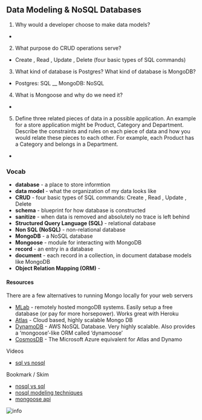 ## Data Modeling & NoSQL Databases

1. Why would a developer choose to make data models?
  - 

2. What purpose do CRUD operations serve?
  - Create , Read , Update , Delete (four basic types of SQL commands)

3. What kind of database is Postgres? What kind of database is MongoDB?
  - Postgres: SQL  __   MongoDB: NoSQL

4. What is Mongoose and why do we need it?
  - 
5. Define three related pieces of data in a possible application. An example for a store application might be Product, Category and Department. Describe the constraints and rules on each piece of data and how you would relate these pieces to each other. For example, each Product has a Category and belongs in a Department.
  - 


### Vocab
- **database** - a place to store informtion
- **data model** - what the organization of my data looks like
- **CRUD** - four basic types of SQL commands: Create , Read , Update , Delete
- **schema** - blueprint for how database is constructed
- **sanitize** - when data is removed and absolutely no trace is left behind
- **Structured Query Language (SQL)** - relational database
- **Non SQL (NoSQL)** - non-relational database
- **MongoDB** - a NoSQL database
- **Mongoose** - module for interacting with MongoDB
- **record** - an entry in a database
- **document** - each record in a collection, in document database models like MongoDB
- **Object Relation Mapping (ORM)** - 

#### Resources
There are a few alternatives to running Mongo locally for your web servers

- [MLab](https://www.mlab.com/) - remotely hosted mongoDB systems. Easily setup a free database (or pay for more horsepower). Works great with Heroku
- [Atlas](https://www.mongodb.com/cloud/atlas) - Cloud based, highly scalable Mongo DB
- [DynamoDB](https://aws.amazon.com/dynamodb/) - AWS NoSQL Database. Very highly scalable. Also provides a ‘mongoose’-like ORM called ‘dynamoose’
- [CosmosDB](https://cosmos.azure.com/) - The Microsoft Azure equivalent for Atlas and Dynamo

Videos
- [sql vs nosql](https://www.youtube.com/watch?v=ZS_kXvOeQ5Y)

Bookmark / Skim
- [nosql vs sql](https://www.thegeekstuff.com/2014/01/sql-vs-nosql-db/?utm_source=tuicool)
- [nosql modeling techniques](https://highlyscalable.wordpress.com/2012/03/01/nosql-data-modeling-techniques/)
- [mongoose api](https://mongoosejs.com/docs/api.html#Model)

![info](https://www.google.com/url?sa=i&url=http%3A%2F%2Fsql-vs-nosql.blogspot.com%2F2013%2F11%2Findexes-comparison-mongodb-vs-mssqlserver.html&psig=AOvVaw0XxtiiqrEMVjdFojJ1SybV&ust=1591898552105000&source=images&cd=vfe&ved=0CAIQjRxqFwoTCNDH0bXq9-kCFQAAAAAdAAAAABAY
)